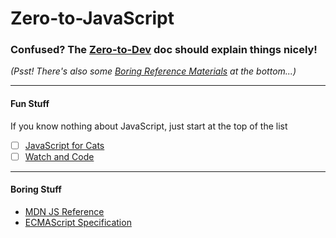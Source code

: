 # Zero-to-JavaScript

### Confused? The [Zero-to-Dev](../..) doc should explain things nicely!
_(Psst! There's also some [Boring Reference Materials](#boring-stuff) at the bottom...)_

---
#### Fun Stuff
If you know nothing about JavaScript, just start at the top of the list
- [ ] [JavaScript for Cats](http://jsforcats.com/)
- [ ] [Watch and Code](https://watchandcode.com/p/practical-javascript)

---
#### Boring Stuff

- [MDN JS Reference](https://developer.mozilla.org/en-US/docs/Web/JavaScript/Reference)
- [ECMAScript Specification](https://tc39.github.io/ecma262/)
